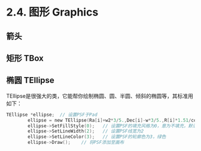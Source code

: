 # 2.4. 图形 Graphics

## 箭头

## 矩形 TBox

## 椭圆 TEllipse

TEllipse是很强大的类，它能帮你绘制椭圆、圆、半圆、倾斜的椭圆等，其标准用如下：

```c
TEllipse *ellipse;  // 设置PSF于Pad
        ellipse = new TEllipse(Ra[i]+w2*3/5.,Dec[i]-w*3/5.,R[i]*1.51/cos(Dec[i]/57.3),R[i]*1.51,0,270,60);   // TEllipse(椭圆在Pad中的横坐标,纵坐标,长轴,短轴,phimax,phimin,theta)
        ellipse->SetFillStyle(0);   // 设置PSF的填充风格为0，意为不填充，默认不填充
        ellipse->SetLineWidth(2);   // 设置PSF线宽为2
        ellipse->SetLineColor(3);   // 设置PSF的轮廓色为3，绿色
        ellipse->Draw();    // 将PSF添加至画布

```

##
